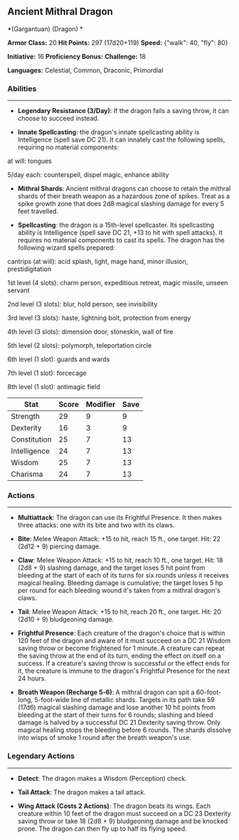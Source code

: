 ## Ancient Mithral Dragon
*(Gargantuan) (Dragon) *

**Armor Class:** 20
**Hit Points:** 297 (17d20+119)
**Speed:** {"walk": 40, "fly": 80}

**Initiative:** 16
**Proficiency Bonus:**
**Challenge:** 18

**Languages:** Celestial, Common, Draconic, Primordial

### Abilities
 --- 
- **Legendary Resistance (3/Day)**: If the dragon fails a saving throw, it can choose to succeed instead.

- **Innate Spellcasting**: the dragon's innate spellcasting ability is Intelligence (spell save DC 21). It can innately cast the following spells, requiring no material components:

at will: tongues

5/day each: counterspell, dispel magic, enhance ability

- **Mithral Shards**: Ancient mithral dragons can choose to retain the mithral shards of their breath weapon as a hazardous zone of spikes. Treat as a spike growth zone that does 2d8 magical slashing damage for every 5 feet travelled.

- **Spellcasting**: the dragon is a 15th-level spellcaster. Its spellcasting ability is Intelligence (spell save DC 21, +13 to hit with spell attacks). It requires no material components to cast its spells. The dragon has the following wizard spells prepared:

cantrips (at will): acid splash, light, mage hand, minor illusion, prestidigitation

1st level (4 slots): charm person, expeditious retreat, magic missile, unseen servant

2nd level (3 slots): blur, hold person, see invisibility

3rd level (3 slots): haste, lightning bolt, protection from energy

4th level (3 slots): dimension door, stoneskin, wall of fire

5th level (2 slots): polymorph, teleportation circle

6th level (1 slot): guards and wards

7th level (1 slot): forcecage

8th level (1 slot): antimagic field



| Stat | Score | Modifier | Save |
| ---- | ---- | ---- | ---- |
| Strength | 29 | 9 | 9 |
| Dexterity | 16 | 3 | 9 |
| Constitution | 25 | 7 | 13 |
| Intelligence | 24 | 7 | 13 |
| Wisdom | 25 | 7 | 13 |
| Charisma | 24 | 7 | 13 |

### Actions
 --- 
- **Multiattack**: The dragon can use its Frightful Presence. It then makes three attacks: one with its bite and two with its claws.

- **Bite**: Melee Weapon Attack: +15 to hit, reach 15 ft., one target. Hit: 22 (2d12 + 9) piercing damage.

- **Claw**: Melee Weapon Attack: +15 to hit, reach 10 ft., one target. Hit: 18 (2d8 + 9) slashing damage, and the target loses 5 hit point from bleeding at the start of each of its turns for six rounds unless it receives magical healing. Bleeding damage is cumulative; the target loses 5 hp per round for each bleeding wound it's taken from a mithral dragon's claws.

- **Tail**: Melee Weapon Attack: +15 to hit, reach 20 ft., one target. Hit: 20 (2d10 + 9) bludgeoning damage.

- **Frightful Presence**: Each creature of the dragon's choice that is within 120 feet of the dragon and aware of it must succeed on a DC 21 Wisdom saving throw or become frightened for 1 minute. A creature can repeat the saving throw at the end of its turn, ending the effect on itself on a success. If a creature's saving throw is successful or the effect ends for it, the creature is immune to the dragon's Frightful Presence for the next 24 hours.

- **Breath Weapon (Recharge 5-6)**: A mithral dragon can spit a 60-foot-long, 5-foot-wide line of metallic shards. Targets in its path take 59 (17d6) magical slashing damage and lose another 10 hit points from bleeding at the start of their turns for 6 rounds; slashing and bleed damage is halved by a successful DC 21 Dexterity saving throw. Only magical healing stops the bleeding before 6 rounds. The shards dissolve into wisps of smoke 1 round after the breath weapon's use.

### Legendary Actions
 --- 
- **Detect**: The dragon makes a Wisdom (Perception) check.

- **Tail Attack**: The dragon makes a tail attack.

- **Wing Attack (Costs 2 Actions)**: The dragon beats its wings. Each creature within 10 feet of the dragon must succeed on a DC 23 Dexterity saving throw or take 18 (2d8 + 9) bludgeoning damage and be knocked prone. The dragon can then fly up to half its flying speed.

